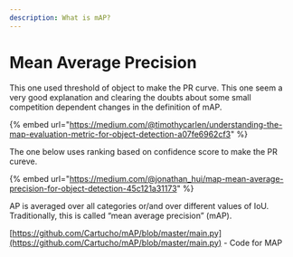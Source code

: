 ```yaml
---
description: What is mAP?
---
```


# Mean Average Precision

This one used threshold of object to make the PR curve. This one seem a very good explanation and clearing the doubts about some small competition dependent changes in the definition of mAP.&#x20;

{% embed url="https://medium.com/@timothycarlen/understanding-the-map-evaluation-metric-for-object-detection-a07fe6962cf3" %}

The one below uses ranking based on confidence score to make the PR cureve.&#x20;

{% embed url="https://medium.com/@jonathan_hui/map-mean-average-precision-for-object-detection-45c121a31173" %}

AP is averaged over all categories or/and over different values of IoU. Traditionally, this is called “mean average precision” (mAP).&#x20;

[https://github.com/Cartucho/mAP/blob/master/main.py](https://github.com/Cartucho/mAP/blob/master/main.py) - Code for MAP

